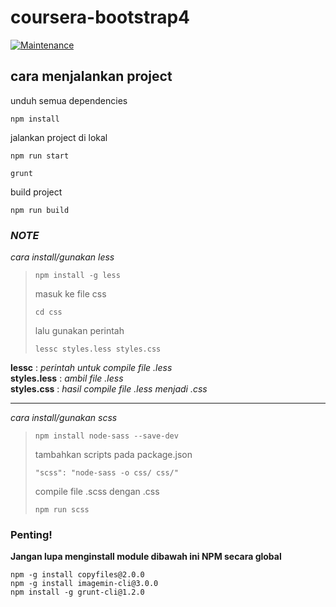 # coursera-bootstrap4
[![Maintenance](https://img.shields.io/badge/Maintained%3F-yes-green.svg)](https://GitHub.com/Naereen/StrapDown.js/graphs/commit-activity)

## cara menjalankan project
unduh semua dependencies
  ```
  npm install
  ```
 jalankan project di lokal
 ```
 npm run start
 ```
 ```
 grunt
 ```
 build project
 ```
 npm run build
 ```
  

### _NOTE_
_cara install/gunakan less_<br/>

>```
> npm install -g less
>```
>masuk ke file css<br/>
>```
>cd css
>```
>lalu gunakan perintah
> ```
> lessc styles.less styles.css
> ```
<b>lessc</b> : _perintah untuk compile file .less_ <br/>
<b>styles.less</b> : _ambil file .less_ <br/>
<b>styles.css</b> : _hasil compile file .less menjadi .css_ <br/>
<hr/>

_cara install/gunakan scss_<br>

>```
> npm install node-sass --save-dev
>```
>tambahkan scripts pada package.json
> ```
> "scss": "node-sass -o css/ css/"
> ```
> compile file .scss dengan .css
> ```
> npm run scss
> ```

### Penting!
<b> Jangan lupa menginstall module dibawah ini NPM secara global</b>
```
npm -g install copyfiles@2.0.0
npm -g install imagemin-cli@3.0.0
npm install -g grunt-cli@1.2.0
```
